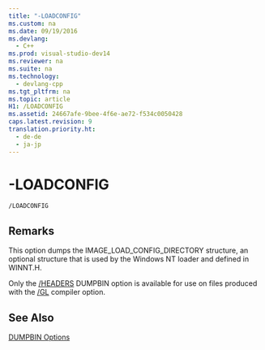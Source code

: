 ```yaml
---
title: "-LOADCONFIG"
ms.custom: na
ms.date: 09/19/2016
ms.devlang: 
  - C++
ms.prod: visual-studio-dev14
ms.reviewer: na
ms.suite: na
ms.technology: 
  - devlang-cpp
ms.tgt_pltfrm: na
ms.topic: article
H1: /LOADCONFIG
ms.assetid: 24667afe-9bee-4f6e-ae72-f534c0050428
caps.latest.revision: 9
translation.priority.ht: 
  - de-de
  - ja-jp
---
```

# -LOADCONFIG
```  
/LOADCONFIG  
```  
  
## Remarks  
 This option dumps the IMAGE_LOAD_CONFIG_DIRECTORY structure, an optional structure that is used by the Windows NT loader and defined in WINNT.H.  
  
 Only the [/HEADERS](../vs140/-HEADERS.md) DUMPBIN option is available for use on files produced with the [/GL](../Topic/-GL%20\(Whole%20Program%20Optimization\).md) compiler option.  
  
## See Also  
 [DUMPBIN Options](../vs140/DUMPBIN-Options.md)